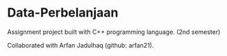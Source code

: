 # Data-Perbelanjaan

Assignment project built with C++ programming language. (2nd semester)

Collaborated with Arfan Jadulhaq (github: arfan21).
